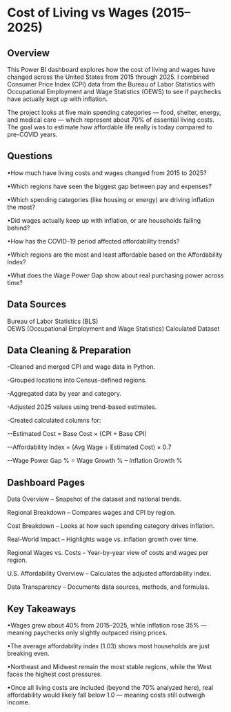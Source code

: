 # Cost of Living vs Wages (2015–2025)
## Overview

This Power BI dashboard explores how the cost of living and wages have changed across the United States from 2015 through 2025.
I combined Consumer Price Index (CPI) data from the Bureau of Labor Statistics with Occupational Employment and Wage Statistics (OEWS) to see if paychecks have actually kept up with inflation.

The project looks at five main spending categories — food, shelter, energy, and medical care — which represent about 70% of essential living costs. The goal was to estimate how affordable life really is today compared to pre-COVID years.

## Questions
•How much have living costs and wages changed from 2015 to 2025?

•Which regions have seen the biggest gap between pay and expenses?

•Which spending categories (like housing or energy) are driving inflation the most?

•Did wages actually keep up with inflation, or are households falling behind?

•How has the COVID-19 period affected affordability trends?

•Which regions are the most and least affordable based on the Affordability Index?

•What does the Wage Power Gap show about real purchasing power across time?

## Data Sources
Bureau of Labor Statistics (BLS)	
OEWS (Occupational Employment and Wage Statistics)
Calculated Dataset

## Data Cleaning & Preparation

-Cleaned and merged CPI and wage data in Python.

-Grouped locations into Census-defined regions.

-Aggregated data by year and category.

-Adjusted 2025 values using trend-based estimates.

-Created calculated columns for:

  --Estimated Cost = Base Cost × (CPI ÷ Base CPI)
      
  --Affordability Index = (Avg Wage ÷ Estimated Cost) × 0.7
  
  --Wage Power Gap % = Wage Growth % – Inflation Growth %

## Dashboard Pages

Data Overview – Snapshot of the dataset and national trends.

Regional Breakdown – Compares wages and CPI by region.

Cost Breakdown – Looks at how each spending category drives inflation.

Real-World Impact – Highlights wage vs. inflation growth over time.

Regional Wages vs. Costs – Year-by-year view of costs and wages per region.

U.S. Affordability Overview – Calculates the adjusted affordability index.

Data Transparency – Documents data sources, methods, and formulas.

## Key Takeaways

•Wages grew about 40% from 2015–2025, while inflation rose 35% — meaning paychecks only slightly outpaced rising prices.

•The average affordability index (1.03) shows most households are just breaking even.

•Northeast and Midwest remain the most stable regions, while the West faces the highest cost pressures.

•Once all living costs are included (beyond the 70% analyzed here), real affordability would likely fall below 1.0 — meaning costs still outweigh income.

